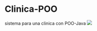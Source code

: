 # Clinica-POO
sistema para una clinica con POO-Java
![](https://raw.githubusercontent.com/JairKevinFG/JavaPOO/master/src/Appointments%20ULM-f37bbe91-a1d2-43a9-aad9-cebf18d19eaf.webp?token=AN5GEAZKDW36VZKDAAIHDNK7Z6WB4)


